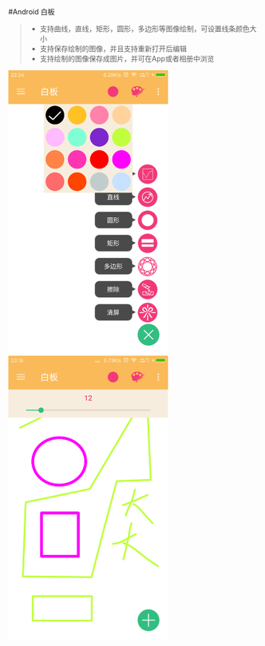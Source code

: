 #Android 白板

> - 支持曲线，直线，矩形，圆形，多边形等图像绘制，可设置线条颜色大小
> - 支持保存绘制的图像，并且支持重新打开后编辑
> - 支持绘制的图像保存成图片，并可在App或者相册中浏览

<img src="screenshot/1.png" width="320" height="569" />
<img src="screenshot/2.png" width="320" height="569" />